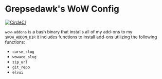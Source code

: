 # Grepsedawk's WoW Config
[![CircleCI](https://circleci.com/gh/grepsedawk/wow-config.svg?style=svg)](https://circleci.com/gh/grepsedawk/wow-config)

`wow-addons` is a bash binary that installs all of my add-ons to my `$WOW_ADDON_DIR`
it includes functions to install add-ons utilizing the following functions:

- `curse_slug`
- `wowace_slug`
- `zip_url`
- `git_repo`
- `elvui`
